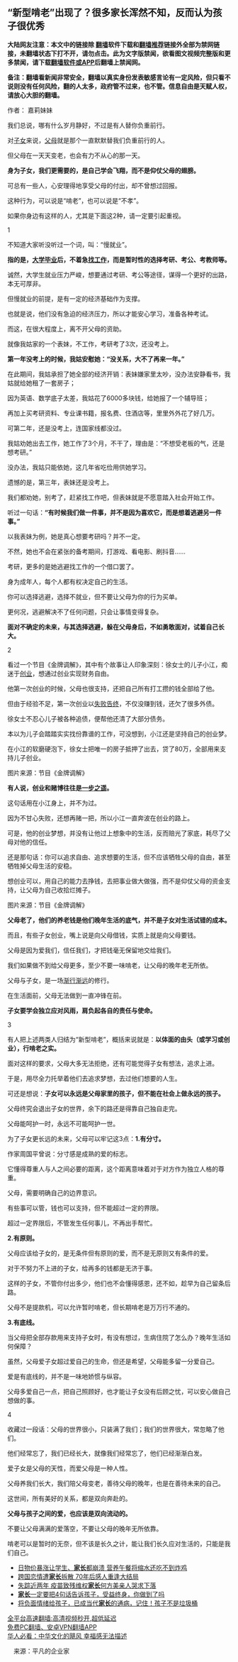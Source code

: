  <!-- 面包屑导航 --> <h2>“新型啃老”出现了？很多家长浑然不知，反而认为孩子很优秀</h2> <p class="notice"><b>大陆网友注意：本文中的链接除 <a href="https://github.com/bannedbook/fanqiang" >翻墙</a>软件下载和<a href="https://github.com/killgcd/justmysocks/blob/master/README.md">翻墙推荐</a>链接外全部为禁网链接，未翻墙状态下打不开，请勿点击。此为文字版禁闻，欲看图文视频完整版和更多禁闻，请下载<a href="https://github.com/bannedbook/fanqiang">翻墙软件或APP</a>后翻墙上禁闻网。</p><p>备注：翻墙看新闻非常安全，翻墙以真实身份发表敏感言论有一定风险，但只看不说则没有任何风险，翻的人太多，政府管不过来，也不管。信息自由是天赋人权，请放心大胆的翻墙。</b></p>  <div class="entry"> <p>作者： 嘉莉妹妹</p> <p>我们总说，哪有什么岁月静好，不过是有人替你负重前行。</p> <p>对<a href="https://www.bannedbook.org/bnews/tag/%E5%AD%90%E5%A5%B3/" class="st_tag internal_tag" rel="tag" title="标签 子女 下的日志">子女</a>来说，<a href="https://www.bannedbook.org/bnews/tag/%e7%88%b6%e6%af%8d/" class="st_tag internal_tag" rel="tag" title="标签 父母 下的日志">父母</a>就是那个一直默默替我们负重前行的人。</p> <p>但父母在一天天变老，也会有力不从心的那一天。</p> <p><strong>身为子女，我们更需要的，是自己学会飞翔，而不是仰仗父母的翅膀。</strong></p> <p>可总有一些人，心安理得地享受父母的付出，却不曾想过回报。</p> <p>这种行为，可以说是“啃老”，也可以说是“不孝”。</p> <p>如果你身边有这样的人，尤其是下面这2种，请一定要引起重视。</p> <p>1</p> <p>不知道大家听没听过一个词，叫：“慢就业”。</p> <p><strong>指的是，<a href="https://www.bannedbook.org/bnews/tag/%E5%A4%A7%E5%AD%A6%E6%AF%95%E4%B8%9A/" class="st_tag internal_tag" rel="tag" title="标签 大学毕业 下的日志">大学毕业</a>后，不着急<a href="https://www.bannedbook.org/bnews/tag/%E6%89%BE%E5%B7%A5%E4%BD%9C/" class="st_tag internal_tag" rel="tag" title="标签 找工作 下的日志">找工作</a>，而是暂时性的选择考研、考公、考教师等。</strong></p> <p>诚然，大学生就业压力严峻，想要通过考研、考公等途径，谋得一个更好的出路，本无可厚非。</p> <p>但慢就业的前提，是有一定的经济基础作为支撑。</p> <p>也就是说，他们没有急迫的经济压力，所以才能安心学习，准备各种考试。</p> <p>而这，在很大程度上，离不开父母的资助。</p> <p>就像我姑家的一个表妹，不工作，考研考了3次，还没考上。</p> <p><strong>第一年没考上的时候，我姑安慰她：“没关系，大不了再来一年。”</strong></p> <p>在此期间，我姑承担了她全部的经济开销：表妹嫌家里太吵，没办法安静看书，我姑就给她租了一套房子；</p> <p>因为英语、数学底子太差，我姑花了6000多块钱，给她报了一个辅导班；</p> <p>再加上买考研资料、专业课书籍，报名费、住酒店等，里里外外花了好几万。</p> <p>可第二年，还是没考上，连国家线都没过。</p> <p>我姑劝她出去工作，她工作了3个月，不干了，理由是：“不想受老板的气，还是想考研。”</p>  <p>没办法，我姑只能依她，这几年省吃俭用供她学习。</p> <p>遗憾的是，第三年，表妹还是没考上。</p> <p>我们都劝她，别考了，赶紧找工作吧，但表妹就是不愿意踏入社会开始工作。</p> <p>听过一句话：<strong>“有时候我们做一件事，并不是因为喜欢它，而是想着逃避另一件事。”</strong></p> <p>以我表妹为例，她是真心想要考研吗？并不一定。</p> <p>不然，她也不会在紧张的备考期间，打游戏、看电影、刷抖音……</p> <p>考研，更多的是她逃避找工作的一个借口罢了。</p> <p>身为成年人，每个人都有权决定自己的生活。</p> <p>你可以选择逃避，选择不就业，但不要让父母为你的行为买单。</p> <p>更何况，逃避解决不了任何问题，只会让事情变得复杂。</p> <p><strong>面对不确定的未来，与其选择逃避，躲在父母身后，不如勇敢面对，试着自己长大。</strong></p> <p>2</p> <p>看过一个节目《金牌调解》，其中有个故事让人印象深刻：徐女士的儿子小江，痴迷于<a href="https://www.bannedbook.org/bnews/tag/%E5%88%9B%E4%B8%9A/" class="st_tag internal_tag" rel="tag" title="标签 创业 下的日志">创业</a>，想通过创业实现财务自由。</p> <p>他第一次创业的时候，父母也很支持，还把自己所有打工攒的钱全部给了他。</p> <p>但由于经验不足，第一次创业以<a href="https://www.bannedbook.org/bnews/tag/%E5%A4%B1%E8%B4%A5%E5%91%8A%E7%BB%88/" class="st_tag internal_tag" rel="tag" title="标签 失败告终 下的日志">失败告终</a>，不仅没赚到钱，还欠了很多外债。</p> <p>徐女士不忍心儿子被各种追债，便帮他还清了大部分债务。</p> <p>本以为儿子会踏踏实实找份靠谱的工作，可没想到，小江还是坚持自己的创业梦。</p> <p>在小江的软磨硬泡下，徐女士把唯一的房子抵押了出去，贷了80万，全部用来支持儿子创业。</p> <p>图片来源：节目《金牌调解》</p> <p><strong>有人说，创业和赌博往往是<a href="https://www.bannedbook.org/bnews/tag/%E4%B8%80%E6%AD%A5%E4%B9%8B%E9%81%A5/" class="st_tag internal_tag" rel="tag" title="标签 一步之遥 下的日志">一步之遥</a>。</strong></p> <p>这句话用在小江身上，并不为过。</p> <p>因为不甘心失败，还想再赌一把，所以小江一直奔波在创业的路上。</p>  <p>可是，他的创业梦想，并没有让他过上想象中的生活，反而赔光了家底，耗尽了父母对他的信任。</p> <p>还是那句话：你可以追求自由、追求想要的生活，但不应该牺牲父母的自由，甚至牺牲掉父母生活的安稳。</p> <p>想创业可以，用自己的能力去挣钱，去把事业做大做强，而不是仰仗父母的资金支持，让父母为自己收拾烂摊子。</p> <p>图片来源：节目《金牌调解》</p> <p><strong>父母老了，他们的养老钱是他们晚年生活的底气，并不是子女对生活试错的成本。</strong></p> <p>而且，有些子女创业，嘴上说是向父母借钱，实质上就是向父母要钱。</p> <p>父母是因为爱我们，信任我们，才把钱毫无保留地交给我们。</p> <p>我们如果做不到给父母更多，至少不要一味啃老，让父母的晚年老无所依。</p> <p>父母与子女，是一场<a href="https://www.bannedbook.org/bnews/tag/%E6%B8%90%E8%A1%8C%E6%B8%90%E8%BF%9C/" class="st_tag internal_tag" rel="tag" title="标签 渐行渐远 下的日志">渐行渐远</a>的修行。</p> <p>在生活面前，父母无法做到一直冲锋在前。</p> <p><strong>子女要学会独立应对风雨，肩负起各自的责任与使命。</strong></p> <p>3</p> <p>有人把上述两类人归结为“新型啃老”，概括来说就是：<strong>以体面的由头（或学习或创业），行啃老之实。</strong></p> <p>面对这样的要求，父母大多无法拒绝，还有可能觉得子女有想法，追求上进。</p> <p>于是，用尽全力托举着他们去追求梦想，去过他们想要的人生。</p> <p>可还是想说：<strong>子女可以永远是父母家里的孩子，但不能在社会上做永远的孩子。</strong></p> <p>父母终究会退出子女的世界，余下的路还是得靠自己独自走完。</p> <p>父母能呵护一时，永远不可能呵护一世。</p> <p>为了子女更长远的未来，父母可以牢记这3点：<strong>1.有分寸。</strong></p> <p>作家周国平曾说：分寸感是成熟的爱的标志。</p> <p>它懂得尊重人与人之间必要的距离，这个距离意味着对于对方作为独立人格的尊重。</p> <p>父母，需要明确自己的边界意识。</p>  <p>有些事可以管，钱也可以支持，但不能超过一定的界限。</p> <p>超过一定界限后，不管发生任何事儿，不再出手帮忙。</p> <p><strong>2.有原则。</strong></p> <p>父母应该给子女的，是无条件但有原则的爱，而不是无原则又有条件的爱。</p> <p>对于不努力不上进的子女，给再多的钱都是无济于事。</p> <p>这样的子女，不管你付出多少，他们也不会懂得感恩，还不如，趁早为自己留条后路。</p> <p>父母不是提款机，可以允许暂时啃老，但长期啃老是万万行不通的。</p> <p><strong>3.有底线。</strong></p> <p>当父母把全部存款用来支持子女时，有没有想过，生病住院了怎么办？晚年生活如何保障？</p> <p>虽然，父母爱子女超过爱自己的生命，但还是希望，父母能多留一分爱自己。</p> <p>爱是有底线的，并不是一味地娇惯与纵容。</p> <p>父母多爱自己一点，把自己照顾好，也才能让子女没有后顾之忧，可以安心做自己想做的事。</p> <p>4</p> <p>收藏过一段话：父母的世界很小，只装满了我们；我们的世界很大，常忽略了他们。</p> <p>他们经常忘了，我们已经长大，就像我们经常忘了，他们已经渐渐白发。</p> <p>爱子女是父母的天性，而爱父母是一种人性。</p> <p>父母养我们长大，我们陪父母变老，善待父母的晚年，也是在善待未来的自己。</p> <p>这世间，所有美好的关系，都是双向奔赴的。</p> <p><strong>父母与孩子之间的爱，也应该是双向流动的。</strong></p> <p>不要让父母满满的爱落空，不要让父母的晚年无所依靠。</p> <p>啃老可以是暂时的无奈，但不该是长久之计，能让我们长久应对生活的，只能是我们自己。</p> <div id="taboola-mid-1"></div>  <ul class='op-related-articles' title='相关阅读'> <li><a href='https://www.bannedbook.org/bnews/worldnews/20220619/1747681.html' target='_blank'>日物价暴涨让学生、<b>家长</b>都崩溃 营养午餐将缩水还吃不到炸鸡</a></li> <li><a href='https://www.bannedbook.org/bnews/cnnews/20220618/1747110.html' target='_blank'>跨国恋情遭<b>家长</b>拆散 70年后感人重逢大结局</a></li> <li><a href='https://www.bannedbook.org/bnews/ssgc/20220617/1746967.html' target='_blank'>失踪近两年 疫苗致残维权<b>家长</b>何方美亲人哭求下落</a></li> <li><a href='https://www.bannedbook.org/bnews/lifebaike/20220613/1744951.html' target='_blank'><b>家长</b>一定要把4句话告诉孩子，受益终身，你做到了吗</a></li> <li><a href='https://www.bannedbook.org/bnews/lifebaike/20220610/1743930.html' target='_blank'>将负面情绪给孩子，已成当代<b>家长</b>的通病，记住！孩子不是垃圾桶</a></li> </ul> <p class="texttj"> <a href="https://github.com/bannedbook/fanqiang/wiki/V2ray%E6%9C%BA%E5%9C%BA" target="_blank">全平台高速翻墙:高清视频秒开,超低延迟</a><br/> <a href="https://github.com/bannedbook/fanqiang/wiki/%E7%A6%81%E9%97%BB%E7%BD%91%E5%AE%89%E5%8D%93%E7%BF%BB%E5%A2%99%E6%96%B0%E9%97%BBAPP" target="_blank">免费PC翻墙、安卓VPN翻墙APP</a><br/> <a href="https://www.bannedbook.org/bnews/comments/20220220/1694796.html" target="_blank">华人必看：中华文化的飓风 幸福感无法描述</a> </p> <p class="src-info">　来源：平凡的企业家 </p><a name='sharetosocial'></a>  <div style="margin-bottom:5px;padding-bottom:5px;clear:both"> <div id="archive-pix-1" class="banner-ads"> <!-- AuctionX Display platform tag START --> <div id="27602x728x90x621x_ADSLOT1" clicktrack="%%CLICK_URL_ESC%%"></div>  <!-- AuctionX Display platform tag END --> </div> <div id="archive-pix-2" class="banner-ads"> <!-- AuctionX Display platform tag START --> <div id="27556x300x250x621x_ADSLOT1" clicktrack="%%CLICK_URL_ESC%%" style="margin:0 auto;text-align:center"></div>  <!-- AuctionX Display platform tag END --> </div> </div>  <div id="archive-pix-1" class="banner-ads"> <!-- AuctionX Display platform tag START --> <div id="27603x728x90x621x_ADSLOT1" clicktrack="%%CLICK_URL_ESC%%"></div>  <!-- AuctionX Display platform tag END --> </div> </div><!--END ENTRY--> 